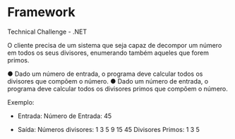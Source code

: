 # Framework
Technical Challenge - .NET

O cliente precisa de um sistema que seja capaz de decompor um número em todos os seus divisores, enumerando também aqueles que forem primos.

● Dado um número de entrada, o programa deve calcular todos os divisores que compõem o número.
● Dado um número de entrada, o programa deve calcular todos os divisores primos que compõem o número.

Exemplo:

* Entrada:
Número de Entrada: 45

* Saída:
Números divisores: 1 3 5 9 15 45
Divisores Primos: 1 3 5
